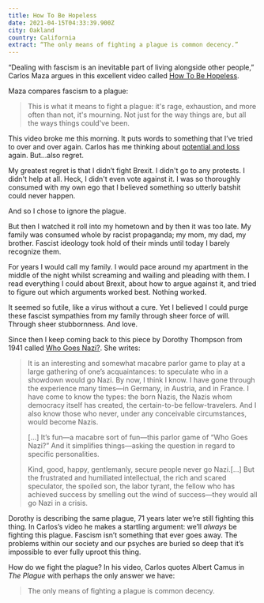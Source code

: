```yaml
---
title: How To Be Hopeless
date: 2021-04-15T04:33:39.900Z
city: Oakland
country: California
extract: “The only means of fighting a plague is common decency.”
---
```

“Dealing with fascism is an inevitable part of living alongside other people,” Carlos Maza argues in this excellent video called [How To Be Hopeless](https://www.youtube.com/watch?v=iJaE_BvLK6U). 

Maza compares fascism to a plague:

> This is what it means to fight a plague: it's rage, exhaustion, and more often than not, it's mourning. Not just for the way things are, but all the ways things could've been.

This video broke me this morning. It puts words to something that I’ve tried to over and over again. Carlos has me thinking about [potential and loss](https://www.robinrendle.com/notes/potential-and-loss) again. But...also regret.

My greatest regret is that I didn’t fight Brexit. I didn't go to any protests. I didn't help at all. Heck, I didn't even vote against it. I was so thoroughly consumed with my own ego that I believed something so utterly batshit could never happen. 

And so I chose to ignore the plague.

But then I watched it roll into my hometown and by then it was too late. My family was consumed whole by racist propaganda; my mom, my dad, my brother. Fascist ideology took hold of their minds until today I barely recognize them.

For years I would call my family. I would pace around my apartment in the middle of the night whilst screaming and wailing and pleading with them. I read everything I could about Brexit, about how to argue against it, and tried to figure out which arguments worked best. Nothing worked.

It seemed so futile, like a virus without a cure. Yet I believed I could purge these fascist sympathies from my family through sheer force of will. Through sheer stubbornness. And love.

Since then I keep coming back to this piece by Dorothy Thompson from 1941 called [Who Goes Nazi?](https://harpers.org/archive/1941/08/who-goes-nazi/). She writes:

> It is an interesting and somewhat macabre parlor game to play at a large gathering of one’s acquaintances: to speculate who in a showdown would go Nazi. By now, I think I know. I have gone through the experience many times—in Germany, in Austria, and in France. I have come to know the types: the born Nazis, the Nazis whom democracy itself has created, the certain-to-be fellow-travelers. And I also know those who never, under any conceivable circumstances, would become Nazis.
>
> [...] It’s fun—a macabre sort of fun—this parlor game of “Who Goes Nazi?” And it simplifies things—asking the question in regard to specific personalities.
> 
> Kind, good, happy, gentlemanly, secure people never go Nazi.[...] But the frustrated and humiliated intellectual, the rich and scared speculator, the spoiled son, the labor tyrant, the fellow who has achieved success by smelling out the wind of success—they would all go Nazi in a crisis.

Dorothy is describing the same plague, 71 years later we’re still fighting this thing. In Carlos’s video he makes a startling argument: we’ll _always_ be fighting this plague. Fascism isn’t something that ever goes away. The problems within our society and our psyches are buried so deep that it’s impossible to ever fully uproot this thing.

How do we fight the plague? In his video, Carlos quotes Albert Camus in _The Plague_ with perhaps the only answer we have:

> The only means of fighting a plague is common decency.

